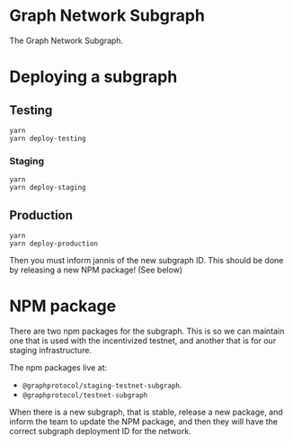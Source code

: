 # Graph Network Subgraph

The Graph Network Subgraph.

# Deploying a subgraph

## Testing
```
yarn
yarn deploy-testing
```

### Staging
```
yarn
yarn deploy-staging
```

## Production
```
yarn
yarn deploy-production
```
Then you must inform jannis of the new subgraph ID. This should be done by releasing a new NPM
package! (See below)

# NPM package

There are two npm packages for the subgraph. This is so we can maintain one that is used with the
incentivized testnet, and another that is for our staging infrastructure.

The npm packages live at:
- `@graphprotocol/staging-testnet-subgraph`. 
- `@graphprotocol/testnet-subgraph`

When there is a new subgraph, that is stable, release a new package, and inform the team to update
the NPM package, and then they will have the correct subgraph deployment ID for the network.